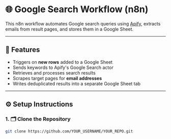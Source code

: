 # 🌐 Google Search Workflow (n8n)

This n8n workflow automates Google search queries using [Apify](https://apify.com/), extracts emails from result pages, and stores them in a Google Sheet.

---

## 🧩 Features

- Triggers on **new rows** added to a Google Sheet
- Sends keywords to Apify's Google Search actor
- Retrieves and processes search results
- Scrapes target pages for **email addresses**
- Writes deduplicated results into a separate Google Sheet tab

---

## ⚙️ Setup Instructions

### 1. 🗂 Clone the Repository
```bash
git clone https://github.com/YOUR_USERNAME/YOUR_REPO.git

